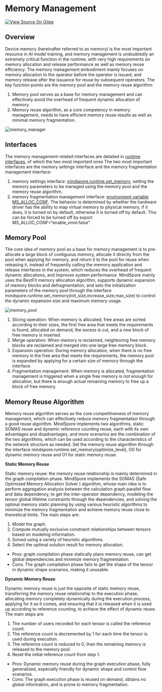 # Memory Management

[![View Source On Gitee](https://mindspore-website.obs.cn-north-4.myhuaweicloud.com/website-images/r2.6.0rc1/resource/_static/logo_source_en.svg)](https://gitee.com/mindspore/docs/blob/r2.6.0rc1/docs/mindspore/source_en/features/runtime/memory_manager.md)

## Overview

Device memory (hereinafter referred to as memory) is the most important resource in AI model training, and memory management is undoubtedly an extremely critical function in the runtime, with very high requirements on memory allocation and release performance as well as memory reuse efficiency. The memory management embodiment mainly focuses on memory allocation to the operator before the operator is issued, and memory release after the issuance for reuse by subsequent operators. The key function points are the memory pool and the memory reuse algorithm:

1. Memory pool serves as a base for memory management and can effectively avoid the overhead of frequent dynamic allocation of memory.
2. Memory reuse algorithm, as a core competency in memory management, needs to have efficient memory reuse results as well as minimal memory fragmentation.

![memory_manager](https://mindspore-website.obs.cn-north-4.myhuaweicloud.com/website-images/r2.6.0rc1/docs/mindspore/source_en/design/images/multi_level_compilation/jit_level_memory_manage.png)

## Interfaces

The memory management-related interfaces are detailed in [runtime interfaces](https://www.mindspore.cn/docs/en/r2.6.0rc1/api_python/mindspore.runtime.html#memory), of which the two most important ones The two most important interfaces are the memory settings interface and the memory fragmentation management interface:

1. memory settings interface: [mindspore.runtime.set_memory](https://www.mindspore.cn/docs/en/r2.6.0rc1/api_python/runtime/mindspore.runtime.set_memory.html#mindspore.runtime.set_memory), setting the memory parameters to be managed using the memory pool and the memory reuse algorithm.
2. memory fragmentation management interface: [environment variable MS_ALLOC_CONF](https://www.mindspore.cn/docs/en/r2.6.0rc1/api_python/env_var_list.html#graph-compilation-and-execution). The behavior is determined by whether the hardware driver has the ability to map virtual memory to physical memory, if it does, it is turned on by default, otherwise it is turned off by default. This can be forced to be turned off by export MS_ALLOC_CONF=“enable_vmm:false”.

## Memory Pool

The core idea of memory pool as a base for memory management is to pre-allocate a large block of contiguous memory, allocate it directly from the pool when applying for memory, and return it to the pool for reuse when releasing it, instead of frequently calling the memory application and release interfaces in the system, which reduces the overhead of frequent dynamic allocations, and improves system performance. MindSpore mainly uses the BestFit memory allocation algorithm, supports dynamic expansion of memory blocks and defragmentation, and sets the initialization parameters of the memory pool through the interface mindspore.runtime.set_memory(init_size,increase_size,max_size) to control the dynamic expansion size and maximum memory usage.

![memory_pool](https://mindspore-website.obs.cn-north-4.myhuaweicloud.com/website-images/r2.6.0rc1/docs/mindspore/source_en/design/images/multi_level_compilation/jit_level_memory_manage.png)

1. Slicing operation: When memory is allocated, free areas are sorted according to their sizes, the first free area that meets the requirements is found, allocated on demand, the excess is cut, and a new block of free memory is inserted.
2. Merge operation: When memory is reclaimed, neighboring free memory blocks are reclaimed and merged into one large free memory block.
3. Expansion operation: During memory allocation, when there is no free memory in the free area that meets the requirements, the memory pool is expanded by applying for a certain size of memory through the interface.
4. Fragmentation management: When memory is allocated, fragmentation management is triggered when a single free memory is not enough for allocation, but there is enough actual remaining memory to free up a block of free memory.

## Memory Reuse Algorithm

Memory reuse algorithm serves as the core competitiveness of memory management, which can effectively reduce memory fragmentation through a good reuse algorithm. MindSpore implements two algorithms, static SOMAS reuse and dynamic reference counting reuse, each with its own advantages and disadvantages, and more scenarios are the combination of the two algorithms, which can be used according to the characteristics of the network structure as needed. Set the memory reuse algorithm through the interface mindspore.runtime.set_memory(optimize_level), O0 for dynamic memory reuse and O1 for static memory reuse.

**Static Memory Reuse**

Static memory reuse: the memory reuse relationship is mainly determined in the graph compilation phase. MindSpore implements the SOMAS (Safe Optimized Memory Allocation Solver ) algorithm, whose main idea is to perform aggregation analysis between the calculation graph parallel flow and data dependency, to get the inter-operator dependency, modeling the tensor global lifetime constraints through the dependencies, and solving the optimal memory static planning by using various heuristic algorithms to minimize the memory fragmentation and achieve memory reuse close to theoretical limits. The main steps are:

1. Model the graph.
2. Compute mutually exclusive constraint relationships between tensors based on modeling information.
3. Solved using a variety of heuristic algorithms.
4. Select the optimal solution result for memory allocation.

- Pros: graph compilation phase statically plans memory reuse, can get global dependencies and minimize memory fragmentation.
- Cons: The graph compilation phase fails to get the shape of the tensor in dynamic shape scenarios, making it unusable.

**Dynamic Memory Reuse**

Dynamic memory reuse is just the opposite of static memory reuse, transferring the memory reuse relationship to the execution phase, allocating memory completely dynamically during the execution process, applying for it as it comes, and ensuring that it is released when it is used up according to reference counting, to achieve the effect of dynamic reuse. The main steps are:

1. The number of users recorded for each tensor is called the reference count.
2. The reference count is decremented by 1 for each time the tensor is used during execution.
3. The reference count is reduced to 0, then the remaining memory is released to the memory pool.
4. Reset the initial reference count from step 1.

- Pros: Dynamic memory reuse during the graph execution phase, fully generalized, especially friendly for dynamic shape and control flow scenarios.
- Cons: The graph execution phase is reused on demand, obtains no global information, and is prone to memory fragmentation.